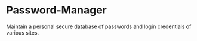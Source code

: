 # Password-Manager
Maintain a personal secure database of passwords and login credentials of various sites.
